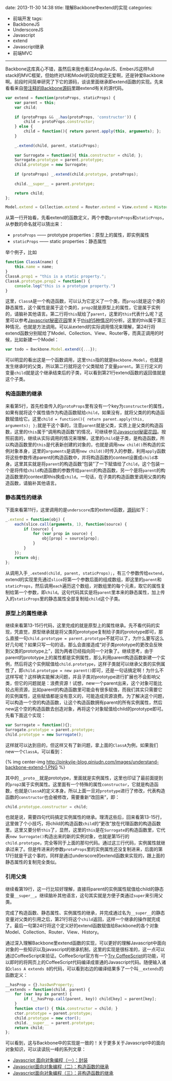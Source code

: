 date: 2013-11-30 14:38
title: 理解Backbone中extend的实现
categories: 
- 前端开发
tags: 
- BackboneJS
- UnderscoreJS
- Javascript
- extend
- Javascript继承
- 前端MVC
---

Backbone这库真心不错，虽然后来我也看过AngularJS、EmberJS这样full stack的MVC框架，但始终对UI和Model的双向绑定无爱啊，还是钟爱Backbone啊。前段时间简单研究了下它的源码，谈谈里面继承即extend函数的实现。先来看看来自[带注释的Backbone源码](http://backbonejs.org/docs/backbone.html#section-190)里跟extend有关的源代码。

``` javascript
var extend = function(protoProps, staticProps) {
    var parent = this;
    var child;
    
    if (protoProps && _.has(protoProps, 'constructor')) {
        child = protoProps.constructor;
    } else {
        child = function(){ return parent.apply(this, arguments); };
    }
    
    _.extend(child, parent, staticProps);
    
    var Surrogate = function(){ this.constructor = child; };
    Surrogate.prototype = parent.prototype;
    child.prototype = new Surrogate;
    
    if (protoProps) _.extend(child.prototype, protoProps);
    
    child.__super__ = parent.prototype;

    return child;
};

Model.extend = Collection.extend = Router.extend = View.extend = History.extend = extend;
```

<!--more-->

从第一行开始看，先看extend的函数定义，两个参数`protoProps`和`staticProps`，从参数的命名就可以猜出来：

* `protoProps` —— prototype properties：原型上的属性，即实例属性
* `staticProps` —— static properties：静态属性

举个例子，比如

``` javascript
function ClassA(name) {
    this.name = name;
}
ClassA.prop1 = "this is a static property.";
ClassA.prototype.prop2 = function() {
    console.log("this is a prototype property.")
}
```

这里，`ClassA`是一个构造函数，可以认为它定义了一个类，而`prop1`就是这个类的静态属性，这个属性是属于这个类的，`prop2`就是原型上的属性，它是属于实例的，请脑补其他语言。第二行将`this`赋给了`parent`，这里的`this`代表什么呢？这里可以参考[Javascript秘密花园](http://bonsaiden.github.io/JavaScript-Garden/zh/)里关于[this的5种情况](http://bonsaiden.github.io/JavaScript-Garden/zh/#function.this)的分析。这里的this属于第三种情况，也就是方法调用。可以从extend的实际调用情况来理解，第24行将extend函数分别赋给了Model、Collection、View、Router等，而真正调用的时候，比如新建一个Model：

``` javascript
var todo = Backbone.Model.extend({...});
```

可以明显的看出这是一个函数调用，这里`this`指的就是`Backbone.Model`，也就是发生继承时的父类，所以第二行就将这个父类赋给了变量`parent`。第三行定义的变量`child`就是这个继承结束后的子类，可以看到第21行extend函数的返回值就是这个子类。

### 构造函数的继承

来看第5行，首先检查传入的`protoProps`里有没有一个key为`constructer`的属性，如果有就将这个属性值作为构造函数赋给`child`，如果没有，就将父类的的构造函数赋值给它。这里`child = function(){ return parent.apply(this, arguments); };`就是干这个事的，注意`parent`就是父类，实质上是父类的构造函数，这里的`this`属于“调用构造函数”的情况，可继续参见[Javascript秘密花园](http://bonsaiden.github.io/JavaScript-Garden/zh/#function.this)。按照前面的，继续从实际调用的情况来理解，这里的`child`是子类，是构造函数，所以构造函数里的`this`是代表新创建的对象的，也就是调用`new child()`所构造的实例对象本身，这里的`arguments`是调用`new child()`时传入的参数，利用`apply`函数将这些参数传进parent的构造函数中，并将构造函数的context设置成`child`本身。这里其实就是将`parent`的构造函数“包装”了一下赋值给了`child`，这个包装一个是将传给`child`构造函数的参数传给`parent`的构造函数，另一个是将`parent`的构造函数里的context即this换成`child`。一句话，在子类的构造函数里调用父类的构造函数，请脑补其他语言。

### 静态属性的继承

下面来看第11行，这里调用的是`underscore`库的extend函数，[源码](http://underscorejs.org/docs/underscore.html#section-78)如下：

``` javascript
_.extend = function(obj) {
    each(slice.call(arguments, 1), function(source) {
        if (source) {
            for (var prop in source) {
                obj[prop] = source[prop];
            }
        }
    });
    return obj;
};
```

从调用入手`_.extend(child, parent, staticProps);`，有三个参数传给`extend`，extend的实现里先通过`slice`将第一个参数后面的组成数组，即这里的`parent`和`staticProps`，然后调用`each`遍历这个数组，对数组里的每个元素，取它的属性复制给第一个参数，即`child`。这句代码其实是将`parent`里本来的静态属性，加上传入的`staticProps`里的静态属性全部复制给`child`这个子类。

### 原型上的属性继承

继续来看第13-15行代码，这里完成的就是原型上的属性继承。先不看代码的实现，凭直觉，原型继承就是将父类的prototype复制给子类的prototype即可，那么直接一句`child.prototype = parent.prototype`不就可以了，为什么要写这么好几句呢？如果只写一句的话，那么会直接造成“对子类prototype的更改会反映到父类的prototype上”，因为两者已经指向同一个对象了。继续思考，由于parent的prototype上的属性都是实例属性，那么利用parent构造函数新建一个实例，然后将这个实例赋值给`child.prototype`，这样子类就可以继承父类的实例属性了，即`child.prototype = new parent()`即可，还是一句话搞定啊！为什么不这样写呢？这样确实能解决问题，并且子类对prototype进行扩展也不会影响父类，但它的问题就是：浪费资源！试想，new一个parent出来，这个对象可能比较占用资源，比如parent的构造函数里可能会有很多赋值，而我们其实只需要它的实例属性，这些赋值都是没有意义的，可能造成资源浪费。为了解决这个问题，可以构造一个空的构造函数，让这个构造函数拥有parent的所有实例属性，然后new这个空的构造函数去创造对象，再将这个对象赋值给child的prototype即可。先看下面这个实现：

``` javascript
var Surrogate = function(){};
Surrogate.prototype = parent.prototype;
child.prototype = new Surrogate();
```

这样就可以达到目的，但这样又有了新问题，拿上面的`ClassA`为例，如果我们new一个`ClassA`，可以看到：

{% img center-img http://pinkyjie-blog.qiniudn.com/images/understand-backbone-extend-1.PNG %}

其中的`__proto__`就是prototype，里面就是实例属性，这里也印证了最前面提到的`prop2`属于实例属性。这里面有一个特殊的属性`constructor`，它就是构造函数，也就是`ClassA`的定义本身。所以上面一旦对`prototype`进行了修改，代表构造函数的`constructor`也会被修改，需要重新“改回来”，即：

``` javascript
child.prototype.constructor = child;
```

也就是说，需要四句代码搞定实例属性的继承。理清这些后，回来看第13-15行，这里做了个小技巧，将child的构造函数`child`的“更改”放在代理函数的构造函数里。这里又要分析`this`了，显然，这里的`this`是在`Surrogate`的构造函数里，它代表`new Surrogate()`构造出来的新的实例对象，也就是第15行的`child.prototype`，完全等同于上面的那句代码。通过这三行代码，实例属性就继承过来了。但是传进来的参数`protoProps`里的实例属性还没复制进来，后面的第17行就是干这个事的，同样是通过underscore的extend函数来实现的，跟上面的静态属性的复制完全类似。

### 引用父类

继续看第19行，这一行比较好理解，直接将parent的实例属性赋值给child的静态变量`__super__`。继续脑补其他语言，这句其实就是方便子类通过`super`来引用父类。

完成了构造函数、静态属性、实例属性的继承，并完成通过名为`__super__`的静态变量对父类的引用之后，第21行将这个`child`返回，这样一个继承的操作就完成了。最后一句第24行将这个定义好的extend函数赋值给Backbone的各个对象Model、Collection、Router、View、History。

通过深入理解Backbone里extend函数的实现，可以更好的理解Javascript中面向对象的一些知识以及javascript的继承机制，这里的实现是很标准的，这一点可以通过CoffeeScript来验证。CoffeeScript官方有一个[Try CoffeeScript](http://coffeescript.org/)的功能，可以即时的将网页上的CoffeeScript代码编译成普通的Javascript代码。随便输入诸如`class A extends B`的代码，可以看到右边的编译结果多了一个叫`__extends`的函数定义：

``` javascript
__hasProp = {}.hasOwnProperty;
__extends = function(child, parent) { 
    for (var key in parent) { 
        if (__hasProp.call(parent, key)) child[key] = parent[key]; 
    }
    function ctor() { this.constructor = child; } 
    ctor.prototype = parent.prototype; 
    child.prototype = new ctor(); 
    child.__super__ = parent.prototype; 
    return child; 
};
```

可以看到，这与Backbone中的实现是一致的！关于更多关于Javascript中的面向对象知识，可以读读阮一峰的系列文章：

* [Javascript 面向对象编程（一）：封装](http://www.ruanyifeng.com/blog/2010/05/object-oriented_javascript_encapsulation.html)
* [Javascript面向对象编程（二）：构造函数的继承](http://www.ruanyifeng.com/blog/2010/05/object-oriented_javascript_inheritance.html)
* [Javascript面向对象编程（三）：非构造函数的继承](http://www.ruanyifeng.com/blog/2010/05/object-oriented_javascript_inheritance_continued.html)
